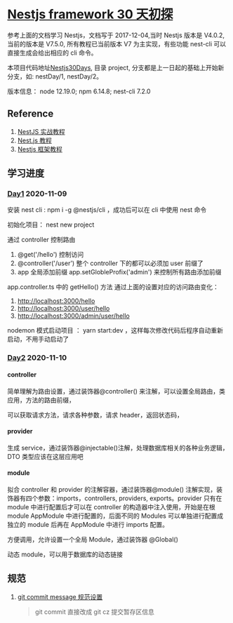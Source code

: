 # [Nestjs framework 30 天初探](https://ithelp.ithome.com.tw/users/20107195/ironman/1252)

参考上面的文档学习 Nestjs，文档写于 2017-12-04,当时 Nestjs 版本是 V4.0.2, 当前的版本是 V7.5.0, 所有教程已当前版本 V7 为主实现，有些功能 nest-cli 可以直接生成会给出相应的 cli 命令。

本项目代码地址[Nestjs30Days](https://github.com/sumaolin/study/tree/dev_Nestjs30Days), 目录 project, 分支都是上一日起的基础上开始新分支，如: nestDay/1, nestDay/2。

版本信息： node 12.19.0; npm 6.14.8; nest-cli 7.2.0

## Reference

1. [NestJS 实战教程](https://juejin.im/collection/6845244185432293389)
2. [Nest.js 教程](https://github.com/dzzzzzy/Nestjs-Learning)
3. [Nestjs 框架教程](https://keelii.com/2019/07/03/nestjs-framework-tutorial-1/)

## 学习进度

### [Day1](./readme/Nestjs30Days/day1.md) 2020-11-09

安装 nest cli : npm i -g @nestjs/cli ，成功后可以在 cli 中使用 nest 命令

初始化项目： nest new project

通过 controller 控制路由

1. @get('/hello') 控制访问
2. @controller('/user') 整个 controller 下的都可以必须加 user 前缀了
3. app 全局添加前缀 app.setGlobleProfix('admin') 来控制所有路由添加前缀

app.controller.ts 中的 getHello() 方法 通过上面的设置对应的访问路由变化：

1. <http://localhost:3000/hello>
2. <http://localhost:3000/user/hello>
3. <http://localhost:3000/admin/user/hello>

nodemon 模式启动项目 ： yarn start:dev ，这样每次修改代码后程序自动重新启动，不用手动启动了

### [Day2](./readme/Nestjs30Days/day1.md) 2020-11-10

#### controller

简单理解为路由设置，通过装饰器@controller() 来注解，可以设置全局路由，类应用，方法的路由前缀，

可以获取请求方法，请求各种参数，请求 header，返回状态码，

#### provider

生成 service，通过装饰器@injectable()注解，处理数据库相关的各种业务逻辑， DTO 类型应该在这层应用吧

#### module

拟合 controller 和 provider 的注解容器，通过装饰器@module() 注解实现，装饰器有四个参数：imports，controllers, providers, exports。provider 只有在 module 中进行配置后才可以在 controller 的构造器中注入使用，开始是在根 module AppModule 中进行配置的，后面不同的 Modules 可以单独进行配置成独立的 module 后再在 AppModule 中进行 imports 配置。

方便调用，允许设置一个全局 Module，通过装饰器 @Global()

动态 module，可以用于数据库的动态链接

## 规范

1. [git commit message 规范设置](./readme/git_cmmit_message.md)

   > git commit 直接改成 git cz 提交暂存区信息
